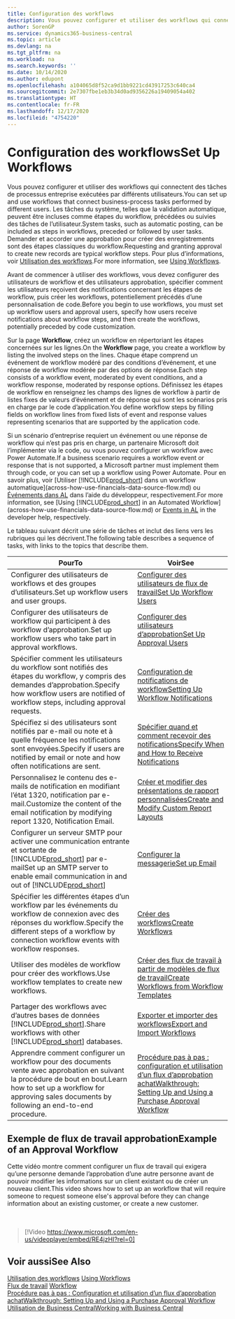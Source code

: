 ```yaml
---
title: Configuration des workflows
description: Vous pouvez configurer et utiliser des workflows qui connectent des tâches de processus entreprise exécutées par différents utilisateurs. Découvrez les différentes étapes à suivre.
author: SorenGP
ms.service: dynamics365-business-central
ms.topic: article
ms.devlang: na
ms.tgt_pltfrm: na
ms.workload: na
ms.search.keywords: ''
ms.date: 10/14/2020
ms.author: edupont
ms.openlocfilehash: a104065d8f52ca9d1bb9221cd43917253c640ca4
ms.sourcegitcommit: 2e7307fbe1eb3b34d0ad9356226a19409054a402
ms.translationtype: HT
ms.contentlocale: fr-FR
ms.lasthandoff: 12/17/2020
ms.locfileid: "4754220"
---
```

# <a name="set-up-workflows"></a><span data-ttu-id="62236-104">Configuration des workflows</span><span class="sxs-lookup"><span data-stu-id="62236-104">Set Up Workflows</span></span>

<span data-ttu-id="62236-105">Vous pouvez configurer et utiliser des workflows qui connectent des tâches de processus entreprise exécutées par différents utilisateurs.</span><span class="sxs-lookup"><span data-stu-id="62236-105">You can set up and use workflows that connect business-process tasks performed by different users.</span></span> <span data-ttu-id="62236-106">Les tâches du système, telles que la validation automatique, peuvent être incluses comme étapes du workflow, précédées ou suivies des tâches de l’utilisateur.</span><span class="sxs-lookup"><span data-stu-id="62236-106">System tasks, such as automatic posting, can be included as steps in workflows, preceded or followed by user tasks.</span></span> <span data-ttu-id="62236-107">Demander et accorder une approbation pour créer des enregistrements sont des étapes classiques du workflow.</span><span class="sxs-lookup"><span data-stu-id="62236-107">Requesting and granting approval to create new records are typical workflow steps.</span></span> <span data-ttu-id="62236-108">Pour plus d’informations, voir [Utilisation des workflows](across-use-workflows.md).</span><span class="sxs-lookup"><span data-stu-id="62236-108">For more information, see [Using Workflows](across-use-workflows.md).</span></span>  

 <span data-ttu-id="62236-109">Avant de commencer à utiliser des workflows, vous devez configurer des utilisateurs de workflow et des utilisateurs approbation, spécifier comment les utilisateurs reçoivent des notifications concernant les étapes de workflow, puis créer les workflows, potentiellement précédés d’une personnalisation de code.</span><span class="sxs-lookup"><span data-stu-id="62236-109">Before you begin to use workflows, you must set up workflow users and approval users, specify how users receive notifications about workflow steps, and then create the workflows, potentially preceded by code customization.</span></span>  

 <span data-ttu-id="62236-110">Sur la page **Workflow**, créez un workflow en répertoriant les étapes concernées sur les lignes.</span><span class="sxs-lookup"><span data-stu-id="62236-110">On the **Workflow** page, you create a workflow by listing the involved steps on the lines.</span></span> <span data-ttu-id="62236-111">Chaque étape comprend un événement de workflow modéré par des conditions d’événement, et une réponse de workflow modérée par des options de réponse.</span><span class="sxs-lookup"><span data-stu-id="62236-111">Each step consists of a workflow event, moderated by event conditions, and a workflow response, moderated by response options.</span></span> <span data-ttu-id="62236-112">Définissez les étapes de workflow en renseignez les champs des lignes de workflow à partir de listes fixes de valeurs d’événement et de réponse qui sont les scénarios pris en charge par le code d’application.</span><span class="sxs-lookup"><span data-stu-id="62236-112">You define workflow steps by filling fields on workflow lines from fixed lists of event and response values representing scenarios that are supported by the application code.</span></span>  

 <span data-ttu-id="62236-113">Si un scénario d’entreprise requiert un événement ou une réponse de workflow qui n’est pas pris en charge, un partenaire Microsoft doit l’implémenter via le code, ou vous pouvez configurer un workflow avec Power Automate.</span><span class="sxs-lookup"><span data-stu-id="62236-113">If a business scenario requires a workflow event or response that is not supported, a Microsoft partner must implement them through code, or you can set up a workflow using Power Automate.</span></span> <span data-ttu-id="62236-114">Pour en savoir plus, voir [Utiliser [!INCLUDE[prod_short](includes/prod_short.md)] dans un workflow automatique](across-how-use-financials-data-source-flow.md) ou [Événements dans AL](/dynamics365/business-central/dev-itpro/developer/devenv-events-in-al) dans l’aide du développeur, respectivement.</span><span class="sxs-lookup"><span data-stu-id="62236-114">For more information, see [Using [!INCLUDE[prod_short](includes/prod_short.md)] in an Automated Workflow](across-how-use-financials-data-source-flow.md) or [Events in AL](/dynamics365/business-central/dev-itpro/developer/devenv-events-in-al) in the developer help, respectively.</span></span>

 <span data-ttu-id="62236-115">Le tableau suivant décrit une série de tâches et inclut des liens vers les rubriques qui les décrivent.</span><span class="sxs-lookup"><span data-stu-id="62236-115">The following table describes a sequence of tasks, with links to the topics that describe them.</span></span>  

|<span data-ttu-id="62236-116">**Pour**</span><span class="sxs-lookup"><span data-stu-id="62236-116">**To**</span></span>|<span data-ttu-id="62236-117">**Voir**</span><span class="sxs-lookup"><span data-stu-id="62236-117">**See**</span></span>|  
|------------|-------------|  
|<span data-ttu-id="62236-118">Configurer des utilisateurs de workflows et des groupes d’utilisateurs.</span><span class="sxs-lookup"><span data-stu-id="62236-118">Set up workflow users and user groups.</span></span>|[<span data-ttu-id="62236-119">Configurer des utilisateurs de flux de travail</span><span class="sxs-lookup"><span data-stu-id="62236-119">Set Up Workflow Users</span></span>](across-how-to-set-up-workflow-users.md)|  
|<span data-ttu-id="62236-120">Configurer des utilisateurs de workflow qui participent à des workflow d’approbation.</span><span class="sxs-lookup"><span data-stu-id="62236-120">Set up workflow users who take part in approval workflows.</span></span>|[<span data-ttu-id="62236-121">Configurer des utilisateurs d’approbation</span><span class="sxs-lookup"><span data-stu-id="62236-121">Set Up Approval Users</span></span>](across-how-to-set-up-approval-users.md)|  
|<span data-ttu-id="62236-122">Spécifier comment les utilisateurs du workflow sont notifiés des étapes du workflow, y compris des demandes d’approbation.</span><span class="sxs-lookup"><span data-stu-id="62236-122">Specify how workflow users are notified of workflow steps, including approval requests.</span></span>|[<span data-ttu-id="62236-123">Configuration de notifications de workflow</span><span class="sxs-lookup"><span data-stu-id="62236-123">Setting Up Workflow Notifications</span></span>](across-setting-up-workflow-notifications.md)|  
|<span data-ttu-id="62236-124">Spécifiez si des utilisateurs sont notifiés par e-mail ou note et à quelle fréquence les notifications sont envoyées.</span><span class="sxs-lookup"><span data-stu-id="62236-124">Specify if users are notified by email or note and how often notifications are sent.</span></span>|[<span data-ttu-id="62236-125">Spécifier quand et comment recevoir des notifications</span><span class="sxs-lookup"><span data-stu-id="62236-125">Specify When and How to Receive Notifications</span></span>](across-how-to-specify-when-and-how-to-receive-notifications.md)|  
|<span data-ttu-id="62236-126">Personnalisez le contenu des e-mails de notification en modifiant l’état 1320, notification par e-mail.</span><span class="sxs-lookup"><span data-stu-id="62236-126">Customize the content of the email notification by modifying report 1320, Notification Email.</span></span>|[<span data-ttu-id="62236-127">Créer et modifier des présentations de rapport personnalisées</span><span class="sxs-lookup"><span data-stu-id="62236-127">Create and Modify Custom Report Layouts</span></span>](ui-how-create-custom-report-layout.md)|  
|<span data-ttu-id="62236-128">Configurer un serveur SMTP pour activer une communication entrante et sortante de [!INCLUDE[prod_short](includes/prod_short.md)] par e-mail</span><span class="sxs-lookup"><span data-stu-id="62236-128">Set up an SMTP server to enable email communication in and out of [!INCLUDE[prod_short](includes/prod_short.md)]</span></span>|[<span data-ttu-id="62236-129">Configurer la messagerie</span><span class="sxs-lookup"><span data-stu-id="62236-129">Set up Email</span></span>](admin-how-setup-email.md)|
|<span data-ttu-id="62236-130">Spécifier les différentes étapes d’un workflow par les événements du workflow de connexion avec des réponses du workflow.</span><span class="sxs-lookup"><span data-stu-id="62236-130">Specify the different steps of a workflow by connection workflow events with workflow responses.</span></span>|[<span data-ttu-id="62236-131">Créer des workflows</span><span class="sxs-lookup"><span data-stu-id="62236-131">Create Workflows</span></span>](across-how-to-create-workflows.md)|  
|<span data-ttu-id="62236-132">Utiliser des modèles de workflow pour créer des workflows.</span><span class="sxs-lookup"><span data-stu-id="62236-132">Use workflow templates to create new workflows.</span></span>|[<span data-ttu-id="62236-133">Créer des flux de travail à partir de modèles de flux de travail</span><span class="sxs-lookup"><span data-stu-id="62236-133">Create Workflows from Workflow Templates</span></span>](across-how-to-create-workflows-from-workflow-templates.md)|  
|<span data-ttu-id="62236-134">Partager des workflows avec d’autres bases de données [!INCLUDE[prod_short](includes/prod_short.md)].</span><span class="sxs-lookup"><span data-stu-id="62236-134">Share workflows with other [!INCLUDE[prod_short](includes/prod_short.md)] databases.</span></span>|[<span data-ttu-id="62236-135">Exporter et importer des workflows</span><span class="sxs-lookup"><span data-stu-id="62236-135">Export and Import Workflows</span></span>](across-how-to-export-and-import-workflows.md)|  
|<span data-ttu-id="62236-136">Apprendre comment configurer un workflow pour des documents vente avec approbation en suivant la procédure de bout en bout.</span><span class="sxs-lookup"><span data-stu-id="62236-136">Learn how to set up a workflow for approving sales documents by following an end-to-end procedure.</span></span>|[<span data-ttu-id="62236-137">Procédure pas à pas : configuration et utilisation d’un flux d’approbation achat</span><span class="sxs-lookup"><span data-stu-id="62236-137">Walkthrough: Setting Up and Using a Purchase Approval Workflow</span></span>](walkthrough-setting-up-and-using-a-purchase-approval-workflow.md)|  

## <a name="example-of-an-approval-workflow"></a><span data-ttu-id="62236-138">Exemple de flux de travail approbation</span><span class="sxs-lookup"><span data-stu-id="62236-138">Example of an Approval Workflow</span></span>
<span data-ttu-id="62236-139">Cette vidéo montre comment configurer un flux de travail qui exigera qu’une personne demande l’approbation d’une autre personne avant de pouvoir modifier les informations sur un client existant ou de créer un nouveau client.</span><span class="sxs-lookup"><span data-stu-id="62236-139">This video shows how to set up an workflow that will require someone to request someone else's approval before they can change information about an existing customer, or create a new customer.</span></span>  
<br><br>  

> [!Video https://www.microsoft.com/en-us/videoplayer/embed/RE4jzHI?rel=0]

## <a name="see-also"></a><span data-ttu-id="62236-140">Voir aussi</span><span class="sxs-lookup"><span data-stu-id="62236-140">See Also</span></span>  
 <span data-ttu-id="62236-141">[Utilisation des workflows](across-use-workflows.md) </span><span class="sxs-lookup"><span data-stu-id="62236-141">[Using Workflows](across-use-workflows.md) </span></span>  
 <span data-ttu-id="62236-142">[Flux de travail](across-workflow.md) </span><span class="sxs-lookup"><span data-stu-id="62236-142">[Workflow](across-workflow.md) </span></span>  
 [<span data-ttu-id="62236-143">Procédure pas à pas : Configuration et utilisation d’un flux d’approbation achat</span><span class="sxs-lookup"><span data-stu-id="62236-143">Walkthrough: Setting Up and Using a Purchase Approval Workflow</span></span>](walkthrough-setting-up-and-using-a-purchase-approval-workflow.md)  
 [<span data-ttu-id="62236-144">Utilisation de Business Central</span><span class="sxs-lookup"><span data-stu-id="62236-144">Working with Business Central</span></span>](ui-work-product.md)
